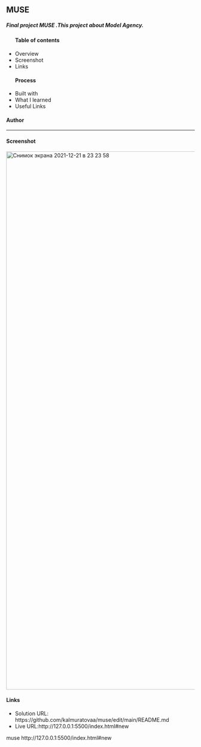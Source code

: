 <h2>MUSE</h2>
<h5> Final project MUSE .This project about Model Agency.</h5>

<ul>
  <h4>Table of contents</h4>
    <li> Overview</li>
    <li> Screenshot</li>
    <li> Links</li>
  </ul>
  <ul>
  <h4>Process</h4>
    <li>Built with  </li>
    <li> What I learned</li>
    <li> Useful Links</li>
  </ul>
<h4>Author</h4>
<hr>
<h4>Screenshot</h4>
<img width="1434" alt="Снимок экрана 2021-12-21 в 23 23 58" src="https://user-images.githubusercontent.com/91882570/146972603-84abbbad-f435-41aa-b78d-c7a08e206bc9.png">
<h4>Links</h4>
<ul>
    <li> Solution URL: https://github.com/kalmuratovaa/muse/edit/main/README.md</li>
    <li> Live URL:http://127.0.0.1:5500/index.html#new
 </li>
  </ul>
muse
http://127.0.0.1:5500/index.html#new
